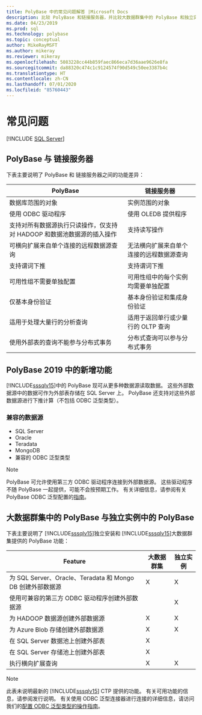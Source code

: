 ```yaml
---
title: PolyBase 中的常见问题解答 |Microsoft Docs
description: 比较 PolyBase 和链接服务器，并比较大数据群集中的 PolyBase 和独立实例中的 PolyBase。 了解 PolyBase 2019 中的新增功能。
ms.date: 04/23/2019
ms.prod: sql
ms.technology: polybase
ms.topic: conceptual
author: MikeRayMSFT
ms.author: mikeray
ms.reviewer: mikeray
ms.openlocfilehash: 5083228cc44b859faec866eca7d36aae9626e8fa
ms.sourcegitcommit: da88320c474c1c9124574f90d549c50ee3387b4c
ms.translationtype: HT
ms.contentlocale: zh-CN
ms.lasthandoff: 07/01/2020
ms.locfileid: "85760443"
---
```

# <a name="frequently-asked-questions"></a>常见问题

 [!INCLUDE [SQL Server](../../includes/applies-to-version/sqlserver.md)]

## <a name="polybase-vs-linked-servers"></a>PolyBase 与 链接服务器
下表主要说明了 PolyBase 和 链接服务器之间的功能差异：

|PolyBase | 链接服务器|
|--------------------------|--------------------------|  
|数据库范围的对象|实例范围的对象|
|使用 ODBC 驱动程序|使用 OLEDB 提供程序|
|支持对所有数据源执行只读操作，仅支持对 HADOOP 和数据池数据源的插入操作|支持读写操作|
|可横向扩展来自单个连接的远程数据源查询 |无法横向扩展来自单个连接的远程数据源查询|
|支持谓词下推|支持谓词下推|
|可用性组不需要单独配置|可用性组中的每个实例均需要单独配置|
|仅基本身份验证|基本身份验证和集成身份验证|
|适用于处理大量行的分析查询|适用于返回单行或少量行的 OLTP 查询|
|使用外部表的查询不能参与分布式事务|分布式查询可以参与分布式事务|

## <a name="whats-new-in-polybase-2019"></a>PolyBase 2019 中的新增功能 

[!INCLUDE[sssqlv15](../../includes/sssqlv15-md.md)]中的 PolyBase 现可从更多种数据源读取数据。 这些外部数据源中的数据可作为外部表存储在 SQL Server 上。 PolyBase 还支持对这些外部数据源进行下推计算（不包括 ODBC 泛型类型）。

### <a name="compatible-data-sources"></a>兼容的数据源

- SQL Server
- Oracle
- Teradata
- MongoDB
- 兼容的 ODBC 泛型类型
  
> [!NOTE]
> PolyBase 可允许使用第三方 ODBC 驱动程序连接到外部数据源。 这些驱动程序不随 PolyBase 一起提供，可能不会按预期工作。 有关详细信息，请参阅有关 PolyBase ODBC 泛型配置的[指南](../../relational-databases/polybase/polybase-configure-odbc-generic.md)。  

## <a name="polybase-in-big-data-clusters-vs-polybase-in-stand-alone-instances"></a>大数据群集中的 PolyBase 与独立实例中的 PolyBase

下表主要说明了 [!INCLUDE[sssqlv15](../../includes/sssqlv15-md.md)]独立安装和 [!INCLUDE[sssqlv15](../../includes/sssqlv15-md.md)]大数据群集提供的 PolyBase 功能：

|Feature |大数据群集|独立实例|
|--------------------------|--------------------------|---------|   
|为 SQL Server、Oracle、Teradata 和 Mongo DB 创建外部数据源 |X|X |
|使用可兼容的第三方 ODBC 驱动程序创建外部数据源 | | X|
|为 HADOOP 数据源创建外部数据源 | X| X|
|为 Azure Blob 存储创建外部数据源 | X| X|
|在 SQL Server 数据池上创建外部表 | X| |
|在 SQL Server 存储池上创建外部表 | X| |
|执行横向扩展查询 | X| X|

> [!NOTE]
>此表未说明最新的 [!INCLUDE[sssqlv15](../../includes/sssqlv15-md.md)] CTP 提供的功能。 有关可用功能的信息，请参阅发行说明。 有关使用 ODBC 泛型连接器进行连接的详细信息，请访问我们的[配置 ODBC 泛型类型的操作指南](polybase-configure-odbc-generic.md)。